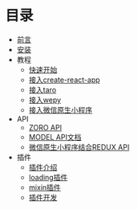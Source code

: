 # 目录

* [前言](README.md)
* [安装](INSTALL.md)
* 教程
  * [快速开始](GUIDE/QUIKE_START.md)
  * [接入create-react-app](GUIDE/CREATE_REACT_APP.md)
  * [接入taro](GUIDE/TARO.md)
  * [接入wepy](GUIDE/WEPY.md)
  * [接入微信原生小程序](GUIDE/WEAPP.md)
* API
  * [ZORO API](API/README.md)
  * [MODEL API文档](API/MODEL.md)
  * [微信原生小程序结合REDUX API](API/WEAPP-REDUX.md)
* 插件
  * [插件介绍](PLUGIN/README.md)
  * [loading插件](PLUGIN/LOADING.md)
  * [mixin插件](PLUGIN/MIXIN.md)
  * [插件开发](PLUGIN/DEVELOPMENT.md)

